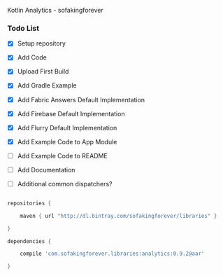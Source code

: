 Kotlin Analytics - sofakingforever

### Todo List

- [x] Setup repository
- [x] Add Code
- [X] Upload First Build
- [X] Add Gradle Example
- [x] Add Fabric Answers Default Implementation
- [x] Add Firebase Default Implementation
- [x] Add Flurry Default Implementation
- [x] Add Example Code to App Module
- [ ] Add Example Code to README
- [ ] Add Documentation
- [ ] Additional common dispatchers?



```gradle

repositories {

    maven { url "http://dl.bintray.com/sofakingforever/libraries" }

}

dependencies {

    compile 'com.sofakingforever.libraries:analytics:0.9.2@aar'

}
```